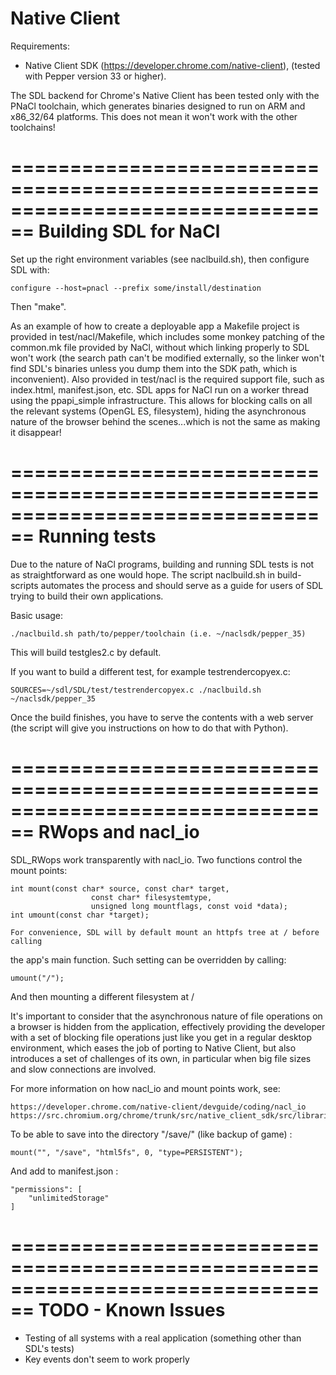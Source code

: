 Native Client
================================================================================

Requirements:

* Native Client SDK (https://developer.chrome.com/native-client),
  (tested with Pepper version 33 or higher).

The SDL backend for Chrome's Native Client has been tested only with the PNaCl
toolchain, which generates binaries designed to run on ARM and x86_32/64
platforms. This does not mean it won't work with the other toolchains!

================================================================================
Building SDL for NaCl
================================================================================

Set up the right environment variables (see naclbuild.sh), then configure SDL with:

    configure --host=pnacl --prefix some/install/destination

Then "make".

As an example of how to create a deployable app a Makefile project is provided
in test/nacl/Makefile, which includes some monkey patching of the common.mk file
provided by NaCl, without which linking properly to SDL won't work (the search
path can't be modified externally, so the linker won't find SDL's binaries unless
you dump them into the SDK path, which is inconvenient).
Also provided in test/nacl is the required support file, such as index.html,
manifest.json, etc.
SDL apps for NaCl run on a worker thread using the ppapi_simple infrastructure.
This allows for blocking calls on all the relevant systems (OpenGL ES, filesystem),
hiding the asynchronous nature of the browser behind the scenes...which is not the
same as making it disappear!


================================================================================
Running tests
================================================================================

Due to the nature of NaCl programs, building and running SDL tests is not as
straightforward as one would hope. The script naclbuild.sh in build-scripts
automates the process and should serve as a guide for users of SDL trying to build
their own applications.

Basic usage:

    ./naclbuild.sh path/to/pepper/toolchain (i.e. ~/naclsdk/pepper_35)

This will build testgles2.c by default.

If you want to build a different test, for example testrendercopyex.c:

    SOURCES=~/sdl/SDL/test/testrendercopyex.c ./naclbuild.sh ~/naclsdk/pepper_35

Once the build finishes, you have to serve the contents with a web server (the
script will give you instructions on how to do that with Python).

================================================================================
RWops and nacl_io
================================================================================

SDL_RWops work transparently with nacl_io. Two functions control the mount points:

    int mount(const char* source, const char* target,
                      const char* filesystemtype,
                      unsigned long mountflags, const void *data);
    int umount(const char *target);

    For convenience, SDL will by default mount an httpfs tree at / before calling
the app's main function. Such setting can be overridden by calling:

    umount("/");

And then mounting a different filesystem at /

It's important to consider that the asynchronous nature of file operations on a
browser is hidden from the application, effectively providing the developer with
a set of blocking file operations just like you get in a regular desktop
environment, which eases the job of porting to Native Client, but also introduces
a set of challenges of its own, in particular when big file sizes and slow
connections are involved.

For more information on how nacl_io and mount points work, see:

    https://developer.chrome.com/native-client/devguide/coding/nacl_io
    https://src.chromium.org/chrome/trunk/src/native_client_sdk/src/libraries/nacl_io/nacl_io.h

To be able to save into the directory "/save/" (like backup of game) :

    mount("", "/save", "html5fs", 0, "type=PERSISTENT");

And add to manifest.json :

    "permissions": [
        "unlimitedStorage"
    ]

================================================================================
TODO - Known Issues
================================================================================
* Testing of all systems with a real application (something other than SDL's tests)
* Key events don't seem to work properly
